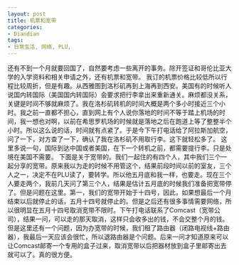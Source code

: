 ```yaml
---
layout: post
title: 机票和宽带
categories:
- Diandian
tags:
- 日常生活, 网络, PLU, 
---
```

还有不到一个月就要回国了，自然要考虑一些离开的事务。除开签证和哥伦比亚大学的入学资料和相关申请之外，还有机票和宽带。 我订的机票价格比较低所以行程比较周折，但是有趣。从西雅图到洛杉矶再到上海再到西安。美国有的时候听人说国内转国际（美国国内转国际）会要求把行李拿出来重新通关。麻烦都没关系，关键是时间不够就麻烦了。我在洛杉矶转机的时间大概是两个多小时接近三个小时。我之前一直都不担心，直到网上有个人说你落地的时间不等于踏上机场的时间，我一想也对啊，以前在希思罗机场的时候就是落地之后在跑道上等了整整半个小时。所以这么说的话，时间就有点紧了。于是今下午打电话给了阿拉斯加航空，问了一下，对方查了一下，确认了我在洛杉矶不用取行李。这下就轻松多了。 这里多说一句，国际到达中国或者美国，在下一个转机之前，都需要提行李。只是处境在美国不需要。 下面是关于宽带的。我们一起住的有四个人，其中我们三个一起分享的宽带。原来我以为走的时候不用管这个，结果前段时间以前的室友，三个人之一，决定不在PLU读了，要转学。所以他五月底和我一样，也要走。现在三个人要走两个，我前几天问了第三个人，结果是估计五月底的时候我们准备把宽带停了。但是问题在这里。第一，我们的宽带开始于十四号，因此，如果想最后一个月结束以后就停止的话，五月十四号就停止的。但是之后还有很多事情需要网络，所以很明显在五月十四号取消宽带不限时。下午打电话联系了Comcast（宽带公司），结果一问，可以走的那天取消，这样只会收多出的钱，不会交整个月的钱。但是这里还有一个问题，因为办宽带的时候，我们租了路由器（闭路电视线+路由器），我最后一天应该会很忙，所以退路由器是个问题。后来一问才知道原来可以让Comcast邮寄一个专用的盒子过来，取消宽带以后把器材放到盒子里邮寄出去就可以了。真的很方便。